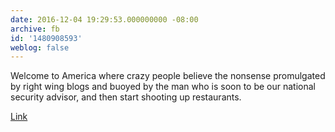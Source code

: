 ```yaml
---
date: 2016-12-04 19:29:53.000000000 -08:00
archive: fb
id: '1480908593'
weblog: false
---
```


Welcome to America where crazy people believe the nonsense promulgated by right wing blogs and buoyed by the man who is soon to be our national security advisor, and then start shooting up restaurants. 

[Link](https://www.washingtonpost.com/news/local/wp/2016/12/04/d-c-police-respond-to-report-of-a-man-with-a-gun-at-comet-ping-pong-restaurant/)
